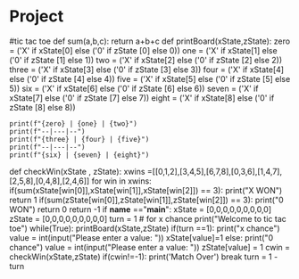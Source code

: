 # Project

#tic tac toe
def sum(a,b,c):
    return a+b+c
def printBoard(xState,zState):
    zero = ('X' if xState[0] else ('0' if zState [0] else 0))
    one = ('X' if xState[1] else ('0' if zState [1] else 1))
    two = ('X' if xState[2] else ('0' if zState [2] else 2))
    three = ('X' if xState[3] else ('0' if zState [3] else 3))
    four = ('X' if xState[4] else ('0' if zState [4] else 4))
    five = ('X' if xState[5] else ('0' if zState [5] else 5))
    six = ('X' if xState[6] else ('0' if zState [6] else 6))
    seven = ('X' if xState[7] else ('0' if zState [7] else 7))
    eight = ('X' if xState[8] else ('0' if zState [8] else 8))

    print(f"{zero} | {one} | {two}")
    print(f"--|---|--")
    print(f"{three} | {four} | {five}")
    print(f"--|---|--")
    print(f"{six} | {seven} | {eight}")
    
def checkWin(xState , zState):
    xwins =[[0,1,2],[3,4,5],[6,7,8],[0,3,6],[1,4,7],[2,5,8],[0,4,8],[2,4,6]]
    for win in xwins:
        if(sum(xState[win[0]],xState[win[1]],xState[win[2]]) == 3):
            print("X WON")
            return 1
        if(sum(zState[win[0]],zState[win[1]],zState[win[2]]) == 3):
            print("0 WON")
            return 0
    return -1
if __name__ =="__main__":
    xState = [0,0,0,0,0,0,0,0,0]
    zState = [0,0,0,0,0,0,0,0,0]
    turn = 1 # for x chance
    print("Welcome to tic tac toe")
    while(True):
        printBoard(xState,zState)
        if(turn ==1):
            print("x chance")
            value = int(input("Please enter a value: "))
            xState[value]=1
        else:
            print("0 chance")
            value = int(input("Please enter a value: "))
            zState[value] = 1
        cwin = checkWin(xState,zState)
        if(cwin!=-1):
            print('Match Over')
            break
        turn = 1 - turn
